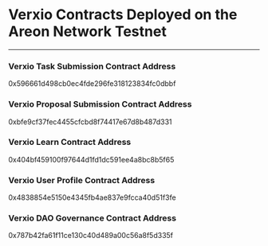 # Verxio Contracts Deployed on the Areon Network Testnet
---
### Verxio Task Submission Contract Address
0x596661d498cb0ec4fde296fe318123834fc0dbbf

### Verxio Proposal Submission Contract Address
0xbfe9cf37fec4455cfcbd8f74417e67d8b487d331

### Verxio Learn Contract Address
0x404bf459100f97644d1fd1dc591ee4a8bc8b5f65

### Verxio User Profile Contract Address
0x4838854e5150e4345fb4ae837e9fcca40d51f3fe

### Verxio DAO Governance Contract Address
0x787b42fa61f11ce130c40d489a00c56a8f5d335f 